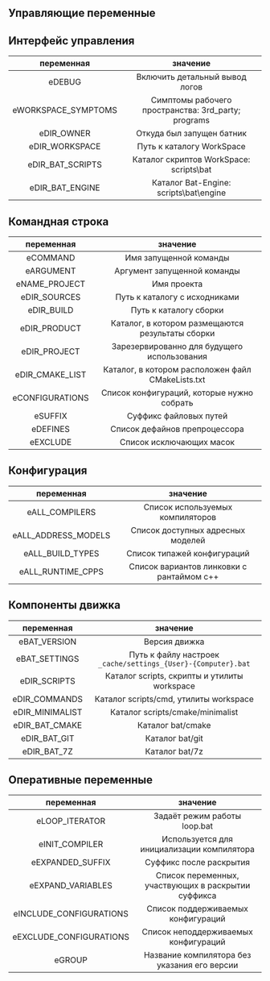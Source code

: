 ﻿
Управляющие переменные
----------------------

## Интерфейс управления

|     переменная      |                        значение                     |
|:-------------------:|:---------------------------------------------------:|
| eDEBUG              | Включить детальный вывод логов                      |
| eWORKSPACE_SYMPTOMS | Симптомы рабочего пространства: 3rd_party; programs |
| eDIR_OWNER          | Откуда был запущен батник                           |
| eDIR_WORKSPACE      | Путь к каталогу WorkSpace                           |
| eDIR_BAT_SCRIPTS    | Каталог скриптов WorkSpace: scripts\bat             |
| eDIR_BAT_ENGINE     | Каталог Bat-Engine: scripts\bat\engine              |

## Командная строка

|    переменная       |                      значение                     |
|:-------------------:|:-------------------------------------------------:|
| eCOMMAND            | Имя запущенной команды                            |
| eARGUMENT           | Аргумент запущенной команды                       |
| eNAME_PROJECT       | Имя проекта                                       |
| eDIR_SOURCES        | Путь к каталогу с исходниками                     |
| eDIR_BUILD          | Путь к каталогу сборки                            |
| eDIR_PRODUCT        | Каталог, в котором размещаются результаты сборки  |
| eDIR_PROJECT        | Зарезервированно для будущего использования       |
| eDIR_CMAKE_LIST     | Каталог, в котором расположен файл CMakeLists.txt |
| eCONFIGURATIONS     | Список конфигураций, которые нужно собрать        |
| eSUFFIX             | Суффикс файловых путей                            |
| eDEFINES            | Список дефайнов препроцессора                     |
| eEXCLUDE            | Список исключающих масок                          |

## Конфигурация

|    переменная       |                      значение             |
|:-------------------:|:-----------------------------------------:|
| eALL_COMPILERS      | Список используемых компиляторов          |
| eALL_ADDRESS_MODELS | Список доступных адресных моделей         |
| eALL_BUILD_TYPES    | Список типажей конфигураций               |
| eALL_RUNTIME_CPPS   | Список вариантов линковки с рантаймом с++ |

## Компоненты движка

|    переменная    |                             значение                          |
|:----------------:|:-------------------------------------------------------------:|
| eBAT_VERSION     | Версия движка                                                 |
| eBAT_SETTINGS    | Путь к файлу настроек `_cache/settings_{User}-{Computer}.bat` |
| eDIR_SCRIPTS     | Каталог scripts, скрипты и утилиты workspace                  |
| eDIR_COMMANDS    | Каталог scripts/cmd, утилиты workspace                        |
| eDIR_MINIMALIST  | Каталог scripts/cmake/minimalist                              |
| eDIR_BAT_CMAKE   | Каталог bat/cmake                                             |
| eDIR_BAT_GIT     | Каталог bat/git                                               |
| eDIR_BAT_7Z      | Каталог bat/7z                                                |

## Оперативные переменные

|    переменная           |                         значение                    |
|:-----------------------:|:---------------------------------------------------:|
| eLOOP_ITERATOR          | Задаёт режим работы loop.bat                        |
| eINIT_COMPILER          | Используется для инициализации компилятора          |
| eEXPANDED_SUFFIX        | Суффикс после раскрытия                             |
| eEXPAND_VARIABLES       | Список переменных, участвующих в раскрытии суффикса |
| eINCLUDE_CONFIGURATIONS | Список поддерживаемых конфигураций                  |
| eEXCLUDE_CONFIGURATIONS | Список неподдерживаемых конфигураций                |
| eGROUP                  | Название компилятора без указания его версии        |









